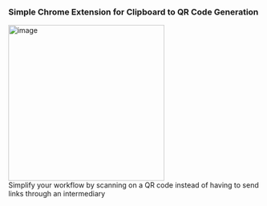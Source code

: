 

<h3> Simple Chrome Extension for Clipboard to QR Code Generation</h3>
<div> <img width="311" alt="image" src="https://github.com/user-attachments/assets/a5cdc46e-196b-45d9-8b9c-0a3179e071b6" /> </div>
Simplify your workflow by scanning on a QR code instead of having to send links through an intermediary
